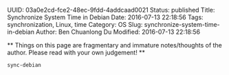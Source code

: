 UUID: 03a0e2cd-fce2-48ec-9fdd-4addcaad0021
Status: published
Title: Synchronize System Time in Debian
Date: 2016-07-13 22:18:56
Tags: synchronization, Linux, time
Category: OS
Slug: synchronize-system-time-in-debian
Author: Ben Chuanlong Du
Modified: 2016-07-13 22:18:56

**
Things on this page are fragmentary and immature notes/thoughts of the author. 
Please read with your own judgement!
**
 
```sh
sync-debian
```

